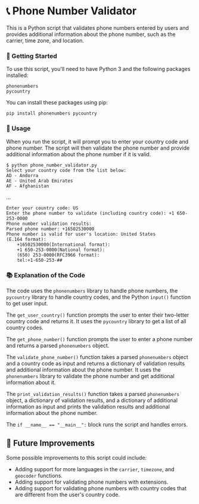 # 📞 Phone Number Validator

This is a Python script that validates phone numbers entered by users and provides additional information about the phone number, such as the carrier, time zone, and location.
### 🚀 Getting Started

To use this script, you'll need to have Python 3 and the following packages installed:

    phonenumbers
    pycountry

You can install these packages using pip:

    pip install phonenumbers pycountry

### 📝 Usage

When you run the script, it will prompt you to enter your country code and phone number. The script will then validate the phone number and provide additional information about the phone number if it is valid.


    $ python phone_number_validator.py
    Select your country code from the list below:
    AD - Andorra
    AE - United Arab Emirates
    AF - Afghanistan
...

    Enter your country code: US
    Enter the phone number to validate (including country code): +1 650-253-0000
    Phone number validation results:
    Parsed phone number: +16502530000
    Phone number is valid for user's location: United States
    (E.164 format): 
        +16502530000(International format): 
        +1 650-253-0000(National format): 
        (650) 253-0000(RFC3966 format): 
        tel:+1-650-253-## 
        
### 📚 Explanation of the Code


The code uses the `phonenumbers` library to handle phone numbers, the `pycountry` library to handle country codes, and the Python `input()` function to get user input.

The `get_user_country()` function prompts the user to enter their two-letter country code and returns it. It uses the `pycountry` library to get a list of all country codes.

The `get_phone_number()` function prompts the user to enter a phone number and returns a parsed `phonenumbers` object.

The `validate_phone_number()` function takes a parsed `phonenumbers` object and a country code as input and returns a dictionary of validation results and additional information about the phone number. It uses the `phonenumbers` library to validate the phone number and get additional information about it.

The `print_validation_results()` function takes a parsed `phonenumbers` object, a dictionary of validation results, and a dictionary of additional information as input and prints the validation results and additional information about the phone number.

The `if __name__ == "__main__":` block runs the script and handles errors.

## 🤖 Future Improvements

Some possible improvements to this script could include:

- Adding support for more languages in the `carrier`, `timezone`, and `geocoder` functions.
- Adding support for validating phone numbers with extensions.
- Adding support for validating phone numbers with country codes that are different from the user's country code.
